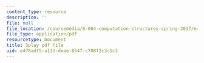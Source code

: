 ```yaml
---
content_type: resource
description: ''
file: null
file_location: /coursemedia/6-004-computation-structures-spring-2017/e478adf5a133deae8547c708f2c3c1c3_aR6X3OUAKkI.pdf
file_type: application/pdf
resourcetype: Document
title: 3play pdf file
uid: e478adf5-a133-deae-8547-c708f2c3c1c3
---
```


